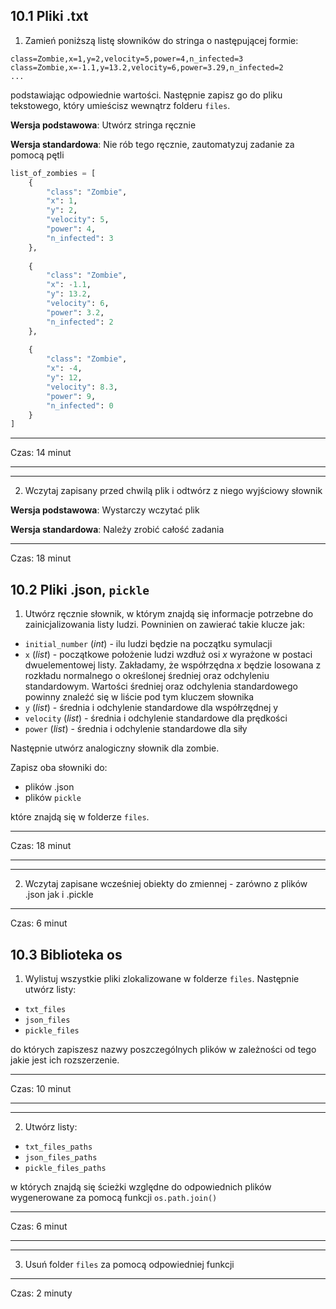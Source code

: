 ## 10.1 Pliki .txt
1. Zamień poniższą listę słowników do stringa o następującej formie:
```
class=Zombie,x=1,y=2,velocity=5,power=4,n_infected=3
class=Zombie,x=-1.1,y=13.2,velocity=6,power=3.29,n_infected=2
...
```
podstawiając odpowiednie wartości. Następnie zapisz go do pliku tekstowego, który umieścisz wewnątrz folderu `files`.

**Wersja podstawowa**: Utwórz stringa ręcznie

**Wersja standardowa**: Nie rób tego ręcznie, zautomatyzuj zadanie za pomocą pętli

```python
list_of_zombies = [
    {
        "class": "Zombie",
        "x": 1,
        "y": 2,
        "velocity": 5,
        "power": 4,
        "n_infected": 3
    },
    
    {
        "class": "Zombie",
        "x": -1.1,
        "y": 13.2,
        "velocity": 6,
        "power": 3.2,
        "n_infected": 2
    },
    
    {
        "class": "Zombie",
        "x": -4,
        "y": 12,
        "velocity": 8.3,
        "power": 9,
        "n_infected": 0
    }
]
```

---
Czas: 14 minut

---

---

2. Wczytaj zapisany przed chwilą plik i odtwórz z niego wyjściowy słownik

**Wersja podstawowa**: Wystarczy wczytać plik

**Wersja standardowa**: Należy zrobić całość zadania

---
Czas: 18 minut

## 10.2 Pliki .json, `pickle`
1. Utwórz ręcznie słownik, w którym znajdą się informacje potrzebne do zainicjalizowania listy ludzi. Powninien on zawierać takie klucze jak:
- `initial_number` (*int*) - ilu ludzi będzie na początku symulacji
- `x` (*list*) - początkowe położenie ludzi wzdłuż osi *x* wyrażone w postaci dwuelementowej listy. Zakładamy, że współrzędna *x* będzie losowana z rozkładu normalnego o określonej średniej oraz odchyleniu standardowym. Wartości  średniej oraz odchylenia standardowego powinny znaleźć się w liście pod tym kluczem słownika
- `y` (*list*) - średnia i odchylenie standardowe dla współrzędnej y
- `velocity` (*list*) - średnia i odchylenie standardowe dla prędkości
- `power` (*list*) - średnia i odchylenie standardowe dla siły

Następnie utwórz analogiczny słownik dla zombie.

Zapisz oba słowniki do:
- plików .json
- plików `pickle`

które znajdą się w folderze `files`.

---
Czas: 18 minut

---

---

2. Wczytaj zapisane wcześniej obiekty do zmiennej - zarówno z plików .json jak i .pickle

---

Czas: 6 minut


## 10.3 Biblioteka os
1. Wylistuj wszystkie pliki zlokalizowane w folderze `files`. Następnie utwórz listy:
- `txt_files`
- `json_files`
- `pickle_files`

do których zapiszesz nazwy poszczególnych plików w zależności od tego jakie jest ich rozszerzenie.

---
Czas: 10 minut

---

---

2. Utwórz listy:
- `txt_files_paths`
- `json_files_paths`
- `pickle_files_paths`

w których znajdą się ścieżki względne do odpowiednich plików wygenerowane za pomocą funkcji `os.path.join()`

---
Czas: 6 minut

---

---

3. Usuń folder `files` za pomocą odpowiedniej funkcji

---
Czas: 2 minuty

